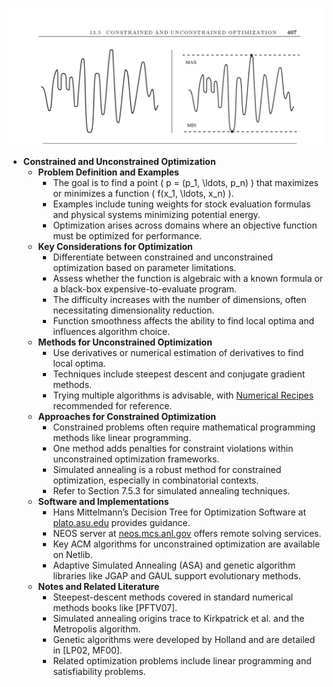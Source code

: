 ![ADM-ch13-numericals-optimization](ADM-ch13-numericals-optimization.best.png)

- **Constrained and Unconstrained Optimization**
  - **Problem Definition and Examples**
    - The goal is to find a point \( p = (p_1, \ldots, p_n) \) that maximizes or minimizes a function \( f(x_1, \ldots, x_n) \).
    - Examples include tuning weights for stock evaluation formulas and physical systems minimizing potential energy.
    - Optimization arises across domains where an objective function must be optimized for performance.
  - **Key Considerations for Optimization**
    - Differentiate between constrained and unconstrained optimization based on parameter limitations.
    - Assess whether the function is algebraic with a known formula or a black-box expensive-to-evaluate program.
    - The difficulty increases with the number of dimensions, often necessitating dimensionality reduction.
    - Function smoothness affects the ability to find local optima and influences algorithm choice.
  - **Methods for Unconstrained Optimization**
    - Use derivatives or numerical estimation of derivatives to find local optima.
    - Techniques include steepest descent and conjugate gradient methods.
    - Trying multiple algorithms is advisable, with [Numerical Recipes](http://numerical.recipes/) recommended for reference.
  - **Approaches for Constrained Optimization**
    - Constrained problems often require mathematical programming methods like linear programming.
    - One method adds penalties for constraint violations within unconstrained optimization frameworks.
    - Simulated annealing is a robust method for constrained optimization, especially in combinatorial contexts.
    - Refer to Section 7.5.3 for simulated annealing techniques.
  - **Software and Implementations**
    - Hans Mittelmann’s Decision Tree for Optimization Software at [plato.asu.edu](http://plato.asu.edu/guide.html) provides guidance.
    - NEOS server at [neos.mcs.anl.gov](http://www-neos.mcs.anl.gov/) offers remote solving services.
    - Key ACM algorithms for unconstrained optimization are available on Netlib.
    - Adaptive Simulated Annealing (ASA) and genetic algorithm libraries like JGAP and GAUL support evolutionary methods.
  - **Notes and Related Literature**
    - Steepest-descent methods covered in standard numerical methods books like [PFTV07].
    - Simulated annealing origins trace to Kirkpatrick et al. and the Metropolis algorithm.
    - Genetic algorithms were developed by Holland and are detailed in [LP02, MF00].
    - Related optimization problems include linear programming and satisfiability problems.
